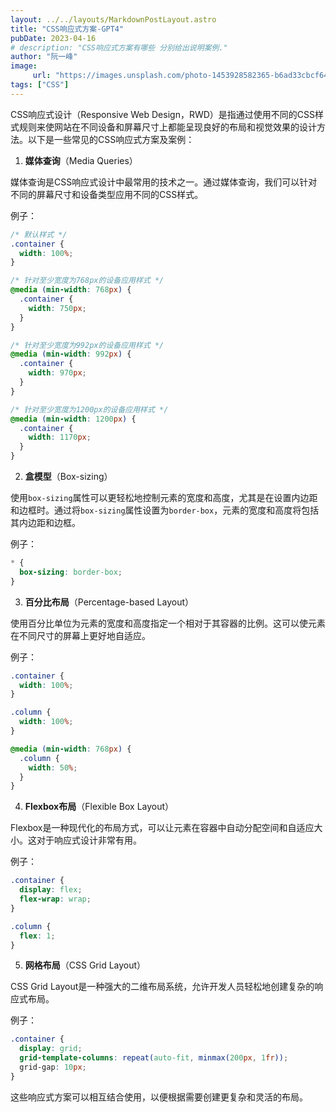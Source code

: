 ```yaml
---
layout: ../../layouts/MarkdownPostLayout.astro
title: "CSS响应式方案-GPT4"
pubDate: 2023-04-16
# description: "CSS响应式方案有哪些 分别给出说明案例."
author: "阮一峰"
image:
     url: "https://images.unsplash.com/photo-1453928582365-b6ad33cbcf64?ixlib=rb-4.0.3&ixid=MnwxMjA3fDB8MHxwaG90by1wYWdlfHx8fGVufDB8fHx8&auto=format&fit=crop&w=1473&q=80"
tags: ["CSS"]
---
```

CSS响应式设计（Responsive Web Design，RWD）是指通过使用不同的CSS样式规则来使网站在不同设备和屏幕尺寸上都能呈现良好的布局和视觉效果的设计方法。以下是一些常见的CSS响应式方案及案例：

1.  **媒体查询**（Media Queries）

媒体查询是CSS响应式设计中最常用的技术之一。通过媒体查询，我们可以针对不同的屏幕尺寸和设备类型应用不同的CSS样式。

例子：

```css
/* 默认样式 */
.container {
  width: 100%;
}

/* 针对至少宽度为768px的设备应用样式 */
@media (min-width: 768px) {
  .container {
    width: 750px;
  }
}

/* 针对至少宽度为992px的设备应用样式 */
@media (min-width: 992px) {
  .container {
    width: 970px;
  }
}

/* 针对至少宽度为1200px的设备应用样式 */
@media (min-width: 1200px) {
  .container {
    width: 1170px;
  }
}
```

2.  **盒模型**（Box-sizing）

使用`box-sizing`属性可以更轻松地控制元素的宽度和高度，尤其是在设置内边距和边框时。通过将`box-sizing`属性设置为`border-box`，元素的宽度和高度将包括其内边距和边框。

例子：

```css
* {
  box-sizing: border-box;
}
```

3.  **百分比布局**（Percentage-based Layout）

使用百分比单位为元素的宽度和高度指定一个相对于其容器的比例。这可以使元素在不同尺寸的屏幕上更好地自适应。

例子：

```css
.container {
  width: 100%;
}

.column {
  width: 100%;
}

@media (min-width: 768px) {
  .column {
    width: 50%;
  }
}
```

4.  **Flexbox布局**（Flexible Box Layout）

Flexbox是一种现代化的布局方式，可以让元素在容器中自动分配空间和自适应大小。这对于响应式设计非常有用。

例子：

```css
.container {
  display: flex;
  flex-wrap: wrap;
}

.column {
  flex: 1;
}
```

5.  **网格布局**（CSS Grid Layout）

CSS Grid Layout是一种强大的二维布局系统，允许开发人员轻松地创建复杂的响应式布局。

例子：

```css
.container {
  display: grid;
  grid-template-columns: repeat(auto-fit, minmax(200px, 1fr));
  grid-gap: 10px;
}
```

这些响应式方案可以相互结合使用，以便根据需要创建更复杂和灵活的布局。
